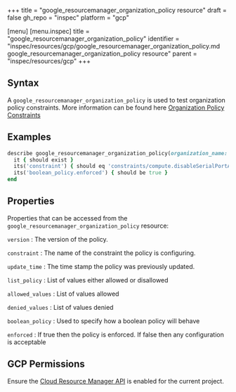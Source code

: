 +++
title = "google_resourcemanager_organization_policy resource"
draft = false
gh_repo = "inspec"
platform = "gcp"

[menu]
  [menu.inspec]
    title = "google_resourcemanager_organization_policy"
    identifier = "inspec/resources/gcp/google_resourcemanager_organization_policy.md google_resourcemanager_organization_policy resource"
    parent = "inspec/resources/gcp"
+++

## Syntax

A `google_resourcemanager_organization_policy` is used to test organization policy constraints. More information can be found here [Organization Policy Constraints](https://cloud.google.com/resource-manager/docs/organization-policy/org-policy-constraints)

## Examples

```ruby
describe google_resourcemanager_organization_policy(organization_name: "organizations/123456789", constraint: "constraints/compute.disableSerialPortAccess") do
  it { should exist }
  its('constraint') { should eq 'constraints/compute.disableSerialPortAccess' }
  its('boolean_policy.enforced') { should be true }
end
```

## Properties

Properties that can be accessed from the `google_resourcemanager_organization_policy` resource:

`version`
: The version of the policy.

`constraint`
: The name of the constraint the policy is configuring.

`update_time`
: The time stamp the policy was previously updated.

`list_policy`
: List of values either allowed or disallowed

  `allowed_values`
  : List of values allowed

  `denied_values`
  : List of values denied

`boolean_policy`
: Used to specify how a boolean policy will behave

  `enforced`
  : If true then the policy is enforced. If false then any configuration is acceptable

## GCP Permissions

Ensure the [Cloud Resource Manager API](https://console.cloud.google.com/apis/library/cloudresourcemanager.googleapis.com/) is enabled for the current project.
